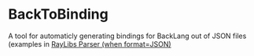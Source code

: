 # BackToBinding

A tool for automaticly generating bindings for BackLang out of JSON files (examples in [RayLibs Parser (when format=JSON)](https://github.com/raysan5/raylib/tree/master/parser)